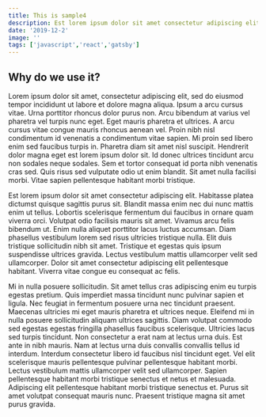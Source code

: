 ```yaml
---
title: This is sample4
description: Est lorem ipsum dolor sit amet consectetur adipiscing elit
date: '2019-12-2'
image: ''
tags: ['javascript','react','gatsby']
---
```


## Why do we use it?

Lorem ipsum dolor sit amet, consectetur adipiscing elit, sed do eiusmod tempor incididunt ut labore et dolore magna aliqua. Ipsum a arcu cursus vitae. Urna porttitor rhoncus dolor purus non. Arcu bibendum at varius vel pharetra vel turpis nunc eget. Eget mauris pharetra et ultrices. A arcu cursus vitae congue mauris rhoncus aenean vel. Proin nibh nisl condimentum id venenatis a condimentum vitae sapien. Mi proin sed libero enim sed faucibus turpis in. Pharetra diam sit amet nisl suscipit. Hendrerit dolor magna eget est lorem ipsum dolor sit. Id donec ultrices tincidunt arcu non sodales neque sodales. Sem et tortor consequat id porta nibh venenatis cras sed. Quis risus sed vulputate odio ut enim blandit. Sit amet nulla facilisi morbi. Vitae sapien pellentesque habitant morbi tristique.

Est lorem ipsum dolor sit amet consectetur adipiscing elit. Habitasse platea dictumst quisque sagittis purus sit. Blandit massa enim nec dui nunc mattis enim ut tellus. Lobortis scelerisque fermentum dui faucibus in ornare quam viverra orci. Volutpat odio facilisis mauris sit amet. Vivamus arcu felis bibendum ut. Enim nulla aliquet porttitor lacus luctus accumsan. Diam phasellus vestibulum lorem sed risus ultricies tristique nulla. Elit duis tristique sollicitudin nibh sit amet. Tristique et egestas quis ipsum suspendisse ultrices gravida. Lectus vestibulum mattis ullamcorper velit sed ullamcorper. Dolor sit amet consectetur adipiscing elit pellentesque habitant. Viverra vitae congue eu consequat ac felis.

Mi in nulla posuere sollicitudin. Sit amet tellus cras adipiscing enim eu turpis egestas pretium. Quis imperdiet massa tincidunt nunc pulvinar sapien et ligula. Nec feugiat in fermentum posuere urna nec tincidunt praesent. Maecenas ultricies mi eget mauris pharetra et ultrices neque. Eleifend mi in nulla posuere sollicitudin aliquam ultrices sagittis. Diam volutpat commodo sed egestas egestas fringilla phasellus faucibus scelerisque. Ultricies lacus sed turpis tincidunt. Non consectetur a erat nam at lectus urna duis. Est ante in nibh mauris. Nam at lectus urna duis convallis convallis tellus id interdum. Interdum consectetur libero id faucibus nisl tincidunt eget. Vel elit scelerisque mauris pellentesque pulvinar pellentesque habitant morbi. Lectus vestibulum mattis ullamcorper velit sed ullamcorper. Sapien pellentesque habitant morbi tristique senectus et netus et malesuada. Adipiscing elit pellentesque habitant morbi tristique senectus et. Purus sit amet volutpat consequat mauris nunc. Praesent tristique magna sit amet purus gravida.